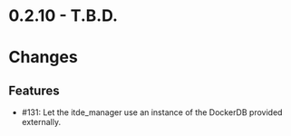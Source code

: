 # 0.2.10 - T.B.D.

# Changes

## Features

* #131: Let the itde_manager use an instance of the DockerDB provided externally.

